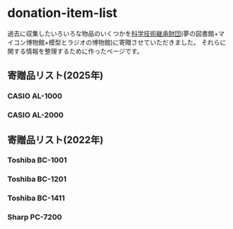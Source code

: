 # donation-item-list

過去に収集したいろいろな物品のいくつかを[科学技術継承財団](https://scitech.or.jp/)(夢の図書館+マイコン博物館+模型とラジオの博物館)に寄贈させていただきました。
それらに関する情報を整理するために作ったページです。

## 寄贈品リスト(2025年)
### CASIO AL-1000
### CASIO AL-2000



## 寄贈品リスト(2022年)
### Toshiba BC-1001
### Toshiba BC-1201
### Toshiba BC-1411
### Sharp PC-7200


